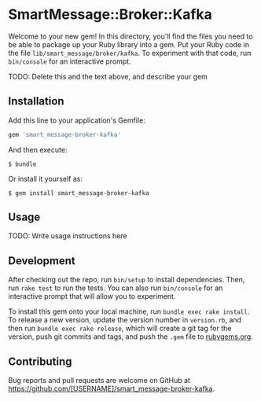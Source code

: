 # SmartMessage::Broker::Kafka

Welcome to your new gem! In this directory, you'll find the files you need to be able to package up your Ruby library into a gem. Put your Ruby code in the file `lib/smart_message/broker/kafka`. To experiment with that code, run `bin/console` for an interactive prompt.

TODO: Delete this and the text above, and describe your gem

## Installation

Add this line to your application's Gemfile:

```ruby
gem 'smart_message-broker-kafka'
```

And then execute:

    $ bundle

Or install it yourself as:

    $ gem install smart_message-broker-kafka

## Usage

TODO: Write usage instructions here

## Development

After checking out the repo, run `bin/setup` to install dependencies. Then, run `rake test` to run the tests. You can also run `bin/console` for an interactive prompt that will allow you to experiment.

To install this gem onto your local machine, run `bundle exec rake install`. To release a new version, update the version number in `version.rb`, and then run `bundle exec rake release`, which will create a git tag for the version, push git commits and tags, and push the `.gem` file to [rubygems.org](https://rubygems.org).

## Contributing

Bug reports and pull requests are welcome on GitHub at https://github.com/[USERNAME]/smart_message-broker-kafka.
